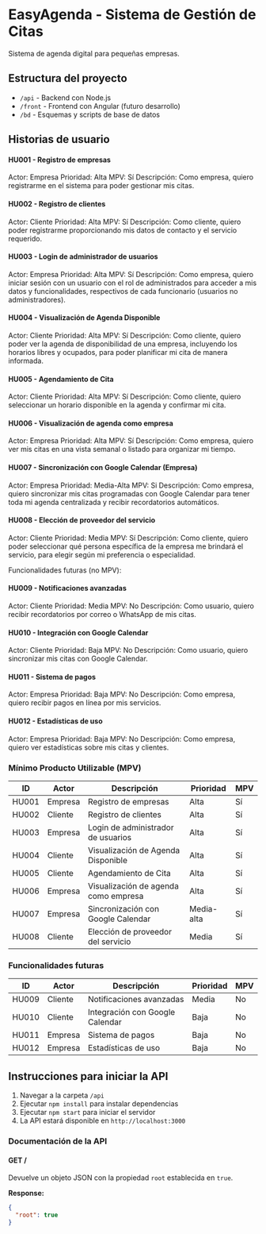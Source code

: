 <!--
- las instrucciones para iniciar la api con su correspondiente documentación.
- Las historias de usuario con su correspondiente actor, prioridad y si pertenece al minimo producto utilizable.
-->

# EasyAgenda - Sistema de Gestión de Citas

Sistema de agenda digital para pequeñas empresas.

## Estructura del proyecto

- `/api` - Backend con Node.js
- `/front` - Frontend con Angular (futuro desarrollo)
- `/bd` - Esquemas y scripts de base de datos

## Historias de usuario

#### HU001 - Registro de empresas

Actor: Empresa
Prioridad: Alta
MPV: Sí
Descripción: Como empresa, quiero registrarme en el sistema para poder gestionar mis citas.

#### HU002 - Registro de clientes

Actor: Cliente
Prioridad: Alta
MPV: Sí
Descripción: Como cliente, quiero poder registrarme proporcionando mis datos de contacto y el servicio requerido.

#### HU003 - Login de administrador de usuarios

Actor: Empresa
Prioridad: Alta
MPV: Sí
Descripción: Como empresa, quiero iniciar sesión con un usuario con el rol de administrados para acceder a mis datos y funcionalidades, respectivos de cada funcionario (usuarios no administradores).

#### HU004 - Visualización de Agenda Disponible

Actor: Cliente
Prioridad: Alta
MPV: Sí
Descripción:
Como cliente, quiero poder ver la agenda de disponibilidad de una empresa, incluyendo los horarios libres y ocupados, para poder planificar mi cita de manera informada.

#### HU005 - Agendamiento de Cita

Actor: Cliente
Prioridad: Alta
MPV: Sí
Descripción:
Como cliente, quiero seleccionar un horario disponible en la agenda y confirmar mi cita.

#### HU006 - Visualización de agenda como empresa

Actor: Empresa
Prioridad: Alta
MPV: Sí
Descripción: Como empresa, quiero ver mis citas en una vista semanal o listado para organizar mi tiempo.

#### HU007 - Sincronización con Google Calendar (Empresa)

Actor: Empresa
Prioridad: Media-Alta
MPV: Si
Descripción: Como empresa, quiero sincronizar mis citas programadas con Google Calendar para tener toda mi agenda centralizada y recibir recordatorios automáticos.

#### HU008 - Elección de proveedor del servicio

Actor: Cliente
Prioridad: Media
MPV: Sí
Descripción: Como cliente, quiero poder seleccionar qué persona específica de la empresa me brindará el servicio, para elegir según mi preferencia o especialidad.

Funcionalidades futuras (no MPV):

#### HU009 - Notificaciones avanzadas

Actor: Cliente
Prioridad: Media
MPV: No
Descripción: Como usuario, quiero recibir recordatorios por correo o WhatsApp de mis citas.

#### HU010 - Integración con Google Calendar

Actor: Cliente
Prioridad: Baja
MPV: No
Descripción: Como usuario, quiero sincronizar mis citas con Google Calendar.

#### HU011 - Sistema de pagos

Actor: Empresa
Prioridad: Baja
MPV: No
Descripción: Como empresa, quiero recibir pagos en línea por mis servicios.

#### HU012 - Estadísticas de uso

Actor: Empresa
Prioridad: Baja
MPV: No
Descripción: Como empresa, quiero ver estadísticas sobre mis citas y clientes.

### Mínimo Producto Utilizable (MPV)

| ID    | Actor   | Descripción                          | Prioridad  | MPV |
| ----- | ------- | ------------------------------------ | ---------- | --- |
| HU001 | Empresa | Registro de empresas                 | Alta       | Sí  |
| HU002 | Cliente | Registro de clientes                 | Alta       | Sí  |
| HU003 | Empresa | Login de administrador de usuarios   | Alta       | Sí  |
| HU004 | Cliente | Visualización de Agenda Disponible   | Alta       | Sí  |
| HU005 | Cliente | Agendamiento de Cita                 | Alta       | Sí  |
| HU006 | Empresa | Visualización de agenda como empresa | Alta       | Sí  |
| HU007 | Empresa | Sincronización con Google Calendar   | Media-alta | Sí  |
| HU008 | Cliente | Elección de proveedor del servicio   | Media      | Sí  |

### Funcionalidades futuras

| ID    | Actor   | Descripción                     | Prioridad | MPV |
| ----- | ------- | ------------------------------- | --------- | --- |
| HU009 | Cliente | Notificaciones avanzadas        | Media     | No  |
| HU010 | Cliente | Integración con Google Calendar | Baja      | No  |
| HU011 | Empresa | Sistema de pagos                | Baja      | No  |
| HU012 | Empresa | Estadísticas de uso             | Baja      | No  |

## Instrucciones para iniciar la API

1. Navegar a la carpeta `/api`
2. Ejecutar `npm install` para instalar dependencias
3. Ejecutar `npm start` para iniciar el servidor
4. La API estará disponible en `http://localhost:3000`

### Documentación de la API

#### GET /

Devuelve un objeto JSON con la propiedad `root` establecida en `true`.

**Response:**

```json
{
  "root": true
}
```
